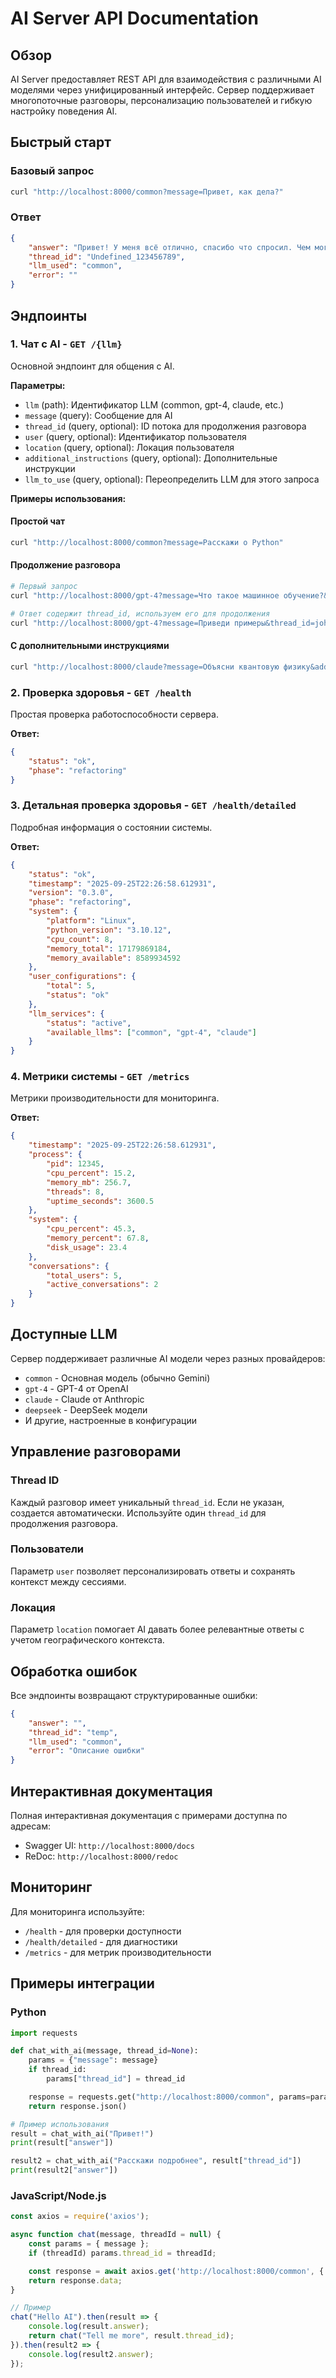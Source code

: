 # AI Server API Documentation

## Обзор

AI Server предоставляет REST API для взаимодействия с различными AI моделями через унифицированный интерфейс. Сервер поддерживает многопоточные разговоры, персонализацию пользователей и гибкую настройку поведения AI.

## Быстрый старт

### Базовый запрос

```bash
curl "http://localhost:8000/common?message=Привет, как дела?"
```

### Ответ

```json
{
    "answer": "Привет! У меня всё отлично, спасибо что спросил. Чем могу помочь?",
    "thread_id": "Undefined_123456789",
    "llm_used": "common",
    "error": ""
}
```

## Эндпоинты

### 1. Чат с AI - `GET /{llm}`

Основной эндпоинт для общения с AI.

**Параметры:**
- `llm` (path): Идентификатор LLM (common, gpt-4, claude, etc.)
- `message` (query): Сообщение для AI
- `thread_id` (query, optional): ID потока для продолжения разговора
- `user` (query, optional): Идентификатор пользователя
- `location` (query, optional): Локация пользователя
- `additional_instructions` (query, optional): Дополнительные инструкции
- `llm_to_use` (query, optional): Переопределить LLM для этого запроса

**Примеры использования:**

#### Простой чат
```bash
curl "http://localhost:8000/common?message=Расскажи о Python"
```

#### Продолжение разговора
```bash
# Первый запрос
curl "http://localhost:8000/gpt-4?message=Что такое машинное обучение?&user=john"

# Ответ содержит thread_id, используем его для продолжения
curl "http://localhost:8000/gpt-4?message=Приведи примеры&thread_id=john_123456789&user=john"
```

#### С дополнительными инструкциями
```bash
curl "http://localhost:8000/claude?message=Объясни квантовую физику&additional_instructions=Используй простые аналогии, избегай математики"
```

### 2. Проверка здоровья - `GET /health`

Простая проверка работоспособности сервера.

**Ответ:**
```json
{
    "status": "ok",
    "phase": "refactoring"
}
```

### 3. Детальная проверка здоровья - `GET /health/detailed`

Подробная информация о состоянии системы.

**Ответ:**
```json
{
    "status": "ok",
    "timestamp": "2025-09-25T22:26:58.612931",
    "version": "0.3.0",
    "phase": "refactoring",
    "system": {
        "platform": "Linux",
        "python_version": "3.10.12",
        "cpu_count": 8,
        "memory_total": 17179869184,
        "memory_available": 8589934592
    },
    "user_configurations": {
        "total": 5,
        "status": "ok"
    },
    "llm_services": {
        "status": "active",
        "available_llms": ["common", "gpt-4", "claude"]
    }
}
```

### 4. Метрики системы - `GET /metrics`

Метрики производительности для мониторинга.

**Ответ:**
```json
{
    "timestamp": "2025-09-25T22:26:58.612931",
    "process": {
        "pid": 12345,
        "cpu_percent": 15.2,
        "memory_mb": 256.7,
        "threads": 8,
        "uptime_seconds": 3600.5
    },
    "system": {
        "cpu_percent": 45.3,
        "memory_percent": 67.8,
        "disk_usage": 23.4
    },
    "conversations": {
        "total_users": 5,
        "active_conversations": 2
    }
}
```

## Доступные LLM

Сервер поддерживает различные AI модели через разных провайдеров:

- `common` - Основная модель (обычно Gemini)
- `gpt-4` - GPT-4 от OpenAI
- `claude` - Claude от Anthropic
- `deepseek` - DeepSeek модели
- И другие, настроенные в конфигурации

## Управление разговорами

### Thread ID
Каждый разговор имеет уникальный `thread_id`. Если не указан, создается автоматически.
Используйте один `thread_id` для продолжения разговора.

### Пользователи
Параметр `user` позволяет персонализировать ответы и сохранять контекст между сессиями.

### Локация
Параметр `location` помогает AI давать более релевантные ответы с учетом географического контекста.

## Обработка ошибок

Все эндпоинты возвращают структурированные ошибки:

```json
{
    "answer": "",
    "thread_id": "temp",
    "llm_used": "common",
    "error": "Описание ошибки"
}
```

## Интерактивная документация

Полная интерактивная документация с примерами доступна по адресам:
- Swagger UI: `http://localhost:8000/docs`
- ReDoc: `http://localhost:8000/redoc`

## Мониторинг

Для мониторинга используйте:
- `/health` - для проверки доступности
- `/health/detailed` - для диагностики
- `/metrics` - для метрик производительности

## Примеры интеграции

### Python
```python
import requests

def chat_with_ai(message, thread_id=None):
    params = {"message": message}
    if thread_id:
        params["thread_id"] = thread_id

    response = requests.get("http://localhost:8000/common", params=params)
    return response.json()

# Пример использования
result = chat_with_ai("Привет!")
print(result["answer"])

result2 = chat_with_ai("Расскажи подробнее", result["thread_id"])
print(result2["answer"])
```

### JavaScript/Node.js
```javascript
const axios = require('axios');

async function chat(message, threadId = null) {
    const params = { message };
    if (threadId) params.thread_id = threadId;

    const response = await axios.get('http://localhost:8000/common', { params });
    return response.data;
}

// Пример
chat("Hello AI").then(result => {
    console.log(result.answer);
    return chat("Tell me more", result.thread_id);
}).then(result2 => {
    console.log(result2.answer);
});
```

